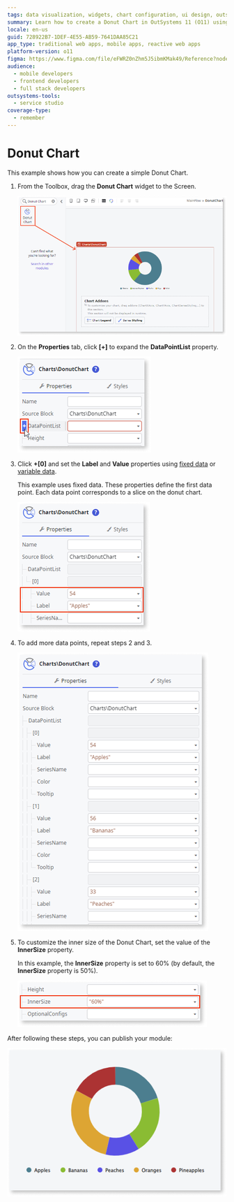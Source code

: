 ```yaml
---
tags: data visualization, widgets, chart configuration, ui design, outsystems ui framework
summary: Learn how to create a Donut Chart in OutSystems 11 (O11) using the Donut Chart widget and customizing data points and chart properties.
locale: en-us
guid: 728922B7-1DEF-4E55-AB59-7641DAA85C21
app_type: traditional web apps, mobile apps, reactive web apps
platform-version: o11
figma: https://www.figma.com/file/eFWRZ0nZhm5J5ibmKMak49/Reference?node-id=2538:4910
audience:
  - mobile developers
  - frontend developers
  - full stack developers
outsystems-tools:
  - service studio
coverage-type:
  - remember
---
```


# Donut Chart

This example shows how you can create a simple Donut Chart.

1. From the Toolbox, drag the **Donut Chart** widget to the Screen.

    ![Screenshot showing the Donut Chart widget being dragged to the screen in the development environment](images/chartdonut-drag-ss.png "Dragging Donut Chart Widget")

1. On the **Properties** tab, click **[+]** to expand the **DataPointList** property.

    ![Screenshot of the Properties tab with the DataPointList property expanded to show options](images/chartdonut-expand-ss.png "Expanding DataPointList Property")

1. Click **+[0]** and set the **Label** and **Value** properties using [fixed data](chart-data-v2.md#populate-your-chart-with-fixed-data) or [variable data](chart-data-v2.md#populate-your-chart-with-variable-data). 

    This example uses fixed data. These properties define the first data point. Each data point corresponds to a slice on the donut chart. 

    ![Screenshot demonstrating how to set the Label and Value properties for a data point in the Donut Chart](images/chartdonut-datapoint-ss.png "Setting Data Point Properties")

1. To add more data points, repeat steps 2 and 3.
    
    ![Screenshot illustrating the process of adding more data points to the Donut Chart](images/chartdonut-extra-datapoints-ss.png "Adding Additional Data Points")

1. To customize the inner size of the Donut Chart, set the value of the **InnerSize** property. 

    In this example, the **InnerSize** property is set to 60% (by default, the **InnerSize** property is 50%).

    ![Screenshot showing the InnerSize property of the Donut Chart set to 60 percent](images/chartdonut-innersize-ss.png "Customizing Donut Chart Inner Size")

After following these steps, you can publish your module:

![Image of the final Donut Chart as it appears after publishing the module](images/chartdonut-result.png "Final Donut Chart Result")


